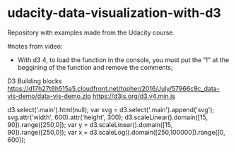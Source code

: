 # udacity-data-visualization-with-d3
Repository with examples made from the Udacity course.

#notes from video:
- With d3 4, to load the function in the console, you must put the "!" at the beggining of the function and remove the comments;

D3 Building blocks
https://d17h27t6h515a5.cloudfront.net/topher/2016/July/57966c9c_data-vis-demo/data-vis-demo.zip
https://d3js.org/d3.v4.min.js

d3.select('.main').html(null);
var svg = d3.select('.main').append('svg');
svg.attr('width', 600).attr('height', 300); 
d3.scaleLinear().domain([15, 90]).range([250,0]);
var y = d3.scaleLinear().domain([15, 90]).range([250,0]);
var x = d3.scaleLog().domain([250,100000]).range([0, 600]);
